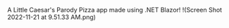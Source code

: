 A Little Caesar's Parody Pizza app made using .NET Blazor!
!(Screen Shot 2022-11-21 at 9.51.33 AM.png)
